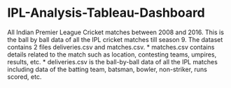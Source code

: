 # IPL-Analysis-Tableau-Dashboard
All Indian Premier League Cricket matches between 2008 and 2016.  This is the ball by ball data of all the IPL cricket matches till season 9.  The dataset contains 2 files deliveries.csv and matches.csv.  * matches.csv contains details related to the match such as location, contesting teams, umpires, results, etc.  * deliveries.csv is the ball-by-ball data of all the IPL matches including data of the batting team, batsman, bowler, non-striker, runs scored, etc.
